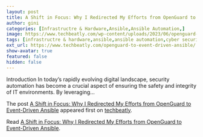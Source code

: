 ```yaml
---
layout: post
title: A Shift in Focus: Why I Redirected My Efforts from OpenGuard to Event-Driven Ansible
author: gini
categories: [Infrastructre & Hardware,Ansible,Ansible Automation,]
image: https://www.techbeatly.com/wp-content/uploads/2023/06/openguard-to-event-driven-ansible-2-1024x576.png
tags: [infrastructre & hardware,ansible,ansible automation,cyber security,event driven ansible,openguard,security automation,what is openguard,]
ext_url: https://www.techbeatly.com/openguard-to-event-driven-ansible/
show-avatar: true
featured: false
hidden: false
---
```


<p>Introduction In today&#8217;s rapidly evolving digital landscape, security automation has become a crucial aspect of ensuring the safety and integrity of IT environments. By leveraging&#46;&#46;&#46;</p>
<p>The post <a href="https://www.techbeatly.com/openguard-to-event-driven-ansible/">A Shift in Focus: Why I Redirected My Efforts from OpenGuard to Event-Driven Ansible</a> appeared first on <a href="https://www.techbeatly.com">techbeatly</a>.</p>

Read [A Shift in Focus: Why I Redirected My Efforts from OpenGuard to Event-Driven Ansible](https://www.techbeatly.com/openguard-to-event-driven-ansible/).